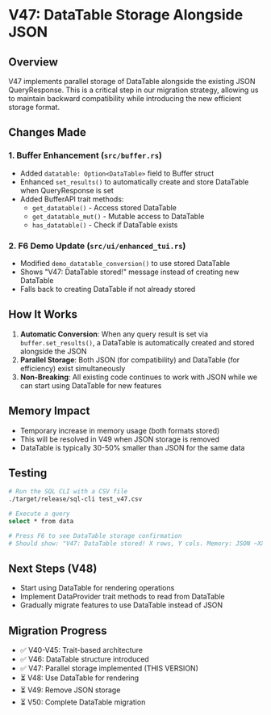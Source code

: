# V47: DataTable Storage Alongside JSON

## Overview
V47 implements parallel storage of DataTable alongside the existing JSON QueryResponse. This is a critical step in our migration strategy, allowing us to maintain backward compatibility while introducing the new efficient storage format.

## Changes Made

### 1. Buffer Enhancement (`src/buffer.rs`)
- Added `datatable: Option<DataTable>` field to Buffer struct
- Enhanced `set_results()` to automatically create and store DataTable when QueryResponse is set
- Added BufferAPI trait methods:
  - `get_datatable()` - Access stored DataTable
  - `get_datatable_mut()` - Mutable access to DataTable
  - `has_datatable()` - Check if DataTable exists

### 2. F6 Demo Update (`src/ui/enhanced_tui.rs`)
- Modified `demo_datatable_conversion()` to use stored DataTable
- Shows "V47: DataTable stored!" message instead of creating new DataTable
- Falls back to creating DataTable if not already stored

## How It Works

1. **Automatic Conversion**: When any query result is set via `buffer.set_results()`, a DataTable is automatically created and stored alongside the JSON
2. **Parallel Storage**: Both JSON (for compatibility) and DataTable (for efficiency) exist simultaneously
3. **Non-Breaking**: All existing code continues to work with JSON while we can start using DataTable for new features

## Memory Impact
- Temporary increase in memory usage (both formats stored)
- This will be resolved in V49 when JSON storage is removed
- DataTable is typically 30-50% smaller than JSON for the same data

## Testing
```bash
# Run the SQL CLI with a CSV file
./target/release/sql-cli test_v47.csv

# Execute a query
select * from data

# Press F6 to see DataTable storage confirmation
# Should show: "V47: DataTable stored! X rows, Y cols. Memory: JSON ~XXkB vs DataTable ~YYkB"
```

## Next Steps (V48)
- Start using DataTable for rendering operations
- Implement DataProvider trait methods to read from DataTable
- Gradually migrate features to use DataTable instead of JSON

## Migration Progress
- ✅ V40-V45: Trait-based architecture
- ✅ V46: DataTable structure introduced  
- ✅ V47: Parallel storage implemented (THIS VERSION)
- ⏳ V48: Use DataTable for rendering
- ⏳ V49: Remove JSON storage
- ⏳ V50: Complete DataTable migration